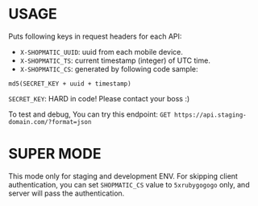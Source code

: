 # USAGE

Puts following keys in request headers for each API:

- `X-SHOPMATIC_UUID`: uuid from each mobile device.
- `X-SHOPMATIC_TS`: current timestamp (integer) of UTC time.
- `X-SHOPMATIC_CS`: generated by following code sample:

```
md5(SECRET_KEY + uuid + timestamp)
```
`SECRET_KEY`: HARD in code! Please contact your boss :)

To test and debug, You can try this endpoint:
`GET https://api.staging-domain.com/?format=json`

# SUPER MODE

This mode only for staging and development ENV.
For skipping client authentication, you can set `SHOPMATIC_CS` value to `5xrubygogogo` only, and server will pass the authentication.
